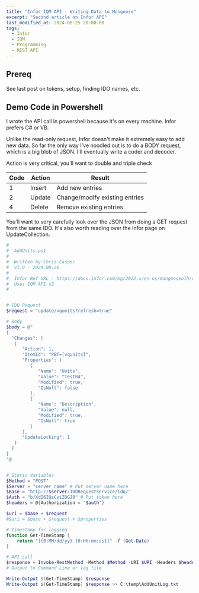 ```yaml
---
title: "Infor IQM API - Writing Data to Mongoose"
excerpt: "Second article on Infor API"
last_modified_at: 2024-08-25 20:00:00
tags:
  - Infor
  - IQM
  - Programming
  - REST API
---
```




## Prereq

See last post on tokens, setup, finding IDO names, etc.


## Demo Code in Powershell

I wrote the API call in powershell because it's on every machine. Infor prefers C# or VB.   
  
Unlike the read-only request, Infor doesn't make it extremely easy to add new data. So far the only way I've noodled out is to do a BODY request, which is a big blob of JSON. I'll eventually write a coder and decoder.

Action is very critical, you'll want to double and triple check

| Code | Action | Result |
| -------- | ------- |------- |
| 1 | Insert | Add new entries |
| 2 | Update | Change/modify existing entries |
| 4 | Delete | Remove existing entries |

You'll want to very carefully look over the JSON from doing a GET request from the same IDO. It's also worth reading over the Infor page on UpdateCollection. 

```powershell
#
#  AddUnits.ps1
#
#  Written by Chris Casper
#  v1.0 - 2024.08.26
#
#  Infor Ref URL - https://docs.infor.com/mg/2022.x/en-us/mongooseolh/default.html?helpcontent=mgiiea/rrd1576802617893.html
#  Uses IQM API v2
#


# IDO Request
$request = "update/vqunits?refresh=true"

# Body
$body = @"
{
  "Changes": [
   {
      "Action": 1,
      "ItemId": "PBT=[vqunits]",
      "Properties": [
         {
            "Name": "Units",
            "Value": "Test04",
            "Modified": true,
            "IsNull": false
         },
         {
            "Name": "Description",
            "Value": null,
            "Modified": true,
            "IsNull": true
         }
      ],
      "UpdateLocking": 1
   }
  ]
}
"@


# Static Variables
$Method = "POST"
$Server = "server_name" # Put server name here
$Base = "http://$server/IDORequestService/ido/"
$Auth = "b/XdI6IQzCviZOGJ0" # Put token here
$headers = @{Authorization = "$auth"}

$uri = $base + $request
#$uri = $base + $request + $properties

# Timestamp for logging
function Get-TimeStamp {
    return "[{0:MM/dd/yy} {0:HH:mm:ss}]" -f (Get-Date)
}

# API call
$response = Invoke-RestMethod -Method $Method -URI $URI -Headers $headers -ContentType "application/json" -Body $body 
# Output to Command Line or log file

Write-Output $(Get-TimeStamp) $response
Write-Output $(Get-TimeStamp) $response >> C:\temp\AddUnitLog.txt
```



